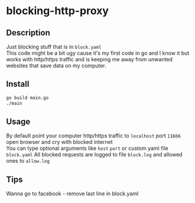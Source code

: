 blocking-http-proxy
====

## Description

Just blocking stuff that is in ```block.yaml```  
This code might be a bit ugy cause it's my first code in go and I know it 
but works with http/https traffic and is keeping me away from unwanted 
websites that save data on my computer.  

## Install
```bash
go build main.go
./main
```
## Usage
By default point your computer http/https traffic to ```localhost``` port ```11666``` open browser and cry with blocked internet  
You can type optional arguments like ```host```  ```port``` or custom yaml file ```block.yaml```
All blocked requests are logged to file ```block.log``` and allowed ones to ```allow.log```

## Tips
Wanna go to facebook - remove last line in block.yaml
